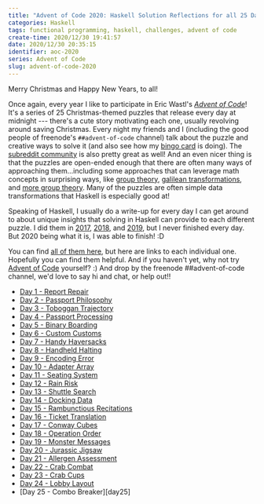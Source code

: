 ```yaml
---
title: "Advent of Code 2020: Haskell Solution Reflections for all 25 Days"
categories: Haskell
tags: functional programming, haskell, challenges, advent of code
create-time: 2020/12/30 19:41:57
date: 2020/12/30 20:35:15
identifier: aoc-2020
series: Advent of Code
slug: advent-of-code-2020
---
```


Merry Christmas and Happy New Years, to all!

Once again, every year I like to participate in Eric Wastl's *[Advent of
Code][]*!  It's a series of 25 Christmas-themed puzzles that release every day
at midnight --- there's a cute story motivating each one, usually revolving
around saving Christmas.  Every night my friends and I (including the good
people of freenode's `##advent-of-code` channel) talk about the puzzle and
creative ways to solve it (and also see how my [bingo card][] is doing).  The
[subreddit community][] is also pretty great as well!  And an even nicer thing
is that the puzzles are open-ended enough that there are often many ways of
approaching them...including some approaches that can leverage math concepts in
surprising ways, like [group theory][alchemical], [galilean
transformations][gal], and [more group theory][shuffle].  Many of the puzzles
are often simple data transformations that Haskell is especially good at!

[bingo card]: https://twitter.com/mstk/status/1343027484808380416
[subreddit community]: https://www.reddit.com/r/adventofcode
[Advent of Code]: http://adventofcode.com/
[alchemical]: https://blog.jle.im/entry/alchemical-groups.html
[gal]: https://blog.jle.im/entry/shifting-the-stars.html
[shuffle]: https://blog.jle.im/entry/shuffling-things-up.html

Speaking of Haskell, I usually do a write-up for every day I can get around to
about unique insights that solving in Haskell can provide to each different
puzzle.  I did them in [2017][], [2018][], and [2019][], but I never finished
every day.   But 2020 being what it is, I was able to finish! :D

[2017]: https://github.com/mstksg/advent-of-code-2017/blob/master/reflections.md
[2018]: https://github.com/mstksg/advent-of-code-2018/blob/master/reflections.md
[2019]: https://github.com/mstksg/advent-of-code-2019/blob/master/reflections.md

You can find [all of them here][reflections], but here are links to each
individual one.  Hopefully you can find them helpful.  And if you haven't yet, why
not try [Advent of Code][] yourself? :)  And drop by the freenode
##advent-of-code channel, we'd love to say hi and chat, or help out!!

* [Day 1 - Report Repair][day01]
* [Day 2 - Passport Philosophy][day02]
* [Day 3 - Toboggan Trajectory][day03]
* [Day 4 - Passport Processing][day04]
* [Day 5 - Binary Boarding][day05]
* [Day 6 - Custom Customs][day06]
* [Day 7 - Handy Haversacks][day07]
* [Day 8 - Handheld Halting][day08]
* [Day 9 - Encoding Error][day09]
* [Day 10 - Adapter Array][day10]
* [Day 11 - Seating System][day11]
* [Day 12 - Rain Risk][day12]
* [Day 13 - Shuttle Search][day13]
* [Day 14 - Docking Data][day14]
* [Day 15 - Rambunctious Recitations][day15]
* [Day 16 - Ticket Translation][day16]
* [Day 17 - Conway Cubes][day17]
* [Day 18 - Operation Order][day18]
* [Day 19 - Monster Messages][day19]
* [Day 20 - Jurassic Jigsaw][day20]
* [Day 21 - Allergen Assessment][day21]
* [Day 22 - Crab Combat][day22]
* [Day 23 - Crab Cups][day23]
* [Day 24 - Lobby Layout][day24]
* [Day 25 - Combo Breaker][day25]

[reflections]: https://github.com/mstksg/advent-of-code-2020/blob/master/reflections.md
[day01]: https://github.com/mstksg/advent-of-code-2020/blob/master/reflections-out/day01.md
[day02]: https://github.com/mstksg/advent-of-code-2020/blob/master/reflections-out/day02.md
[day03]: https://github.com/mstksg/advent-of-code-2020/blob/master/reflections-out/day03.md
[day04]: https://github.com/mstksg/advent-of-code-2020/blob/master/reflections-out/day04.md
[day05]: https://github.com/mstksg/advent-of-code-2020/blob/master/reflections-out/day05.md
[day06]: https://github.com/mstksg/advent-of-code-2020/blob/master/reflections-out/day06.md
[day07]: https://github.com/mstksg/advent-of-code-2020/blob/master/reflections-out/day07.md
[day08]: https://github.com/mstksg/advent-of-code-2020/blob/master/reflections-out/day08.md
[day09]: https://github.com/mstksg/advent-of-code-2020/blob/master/reflections-out/day09.md
[day10]: https://github.com/mstksg/advent-of-code-2020/blob/master/reflections-out/day10.md
[day11]: https://github.com/mstksg/advent-of-code-2020/blob/master/reflections-out/day11.md
[day12]: https://github.com/mstksg/advent-of-code-2020/blob/master/reflections-out/day12.md
[day13]: https://github.com/mstksg/advent-of-code-2020/blob/master/reflections-out/day13.md
[day14]: https://github.com/mstksg/advent-of-code-2020/blob/master/reflections-out/day14.md
[day15]: https://github.com/mstksg/advent-of-code-2020/blob/master/reflections-out/day15.md
[day16]: https://github.com/mstksg/advent-of-code-2020/blob/master/reflections-out/day16.md
[day17]: https://github.com/mstksg/advent-of-code-2020/blob/master/reflections-out/day17.md
[day18]: https://github.com/mstksg/advent-of-code-2020/blob/master/reflections-out/day18.md
[day19]: https://github.com/mstksg/advent-of-code-2020/blob/master/reflections-out/day19.md
[day20]: https://github.com/mstksg/advent-of-code-2020/blob/master/reflections-out/day20.md
[day21]: https://github.com/mstksg/advent-of-code-2020/blob/master/reflections-out/day21.md
[day22]: https://github.com/mstksg/advent-of-code-2020/blob/master/reflections-out/day22.md
[day23]: https://github.com/mstksg/advent-of-code-2020/blob/master/reflections-out/day23.md
[day24]: https://github.com/mstksg/advent-of-code-2020/blob/master/reflections-out/day24.m
